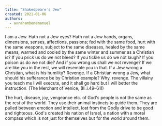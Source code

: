 ```yaml
---
title: "Shakespeare's Jew"
created: 2021-01-06
authors: 
  - avrahambenemanuel
---
```


I am a Jew. Hath not a Jew eyes? Hath not a Jew hands, organs, dimensions, senses, affections, passions; fed with the same food, hurt with the same weapons, subject to the same diseases, healed by the same means, warmed and cooled by the same winter and summer as a Christian is? If you prick us do we not bleed? If you tickle us do we not laugh? If you poison us do we not die? And if you wrong us shall we not revenge? If we are like you in the rest, we will resemble you in that. If a Jew wrong a Christian, what is his humility? Revenge. If a Christian wrong a Jew, what should his sufferance be by Christian example? Why, revenge. The villainy you teach me I will execute, and it shall go hard but I will better the instruction. (The Merchant of Venice, (III.i.49–61))

The hurt, disease, joy, vengeance etc. of God's people is not the same as the rest of the world. They use their animal instincts to guide them. They are pulled between emotion and intellect, lost from the Godly drive to be good and righteous. God's created his nation of Israel, a nation with a moral compass which is not just for themselves but for the world around them.
